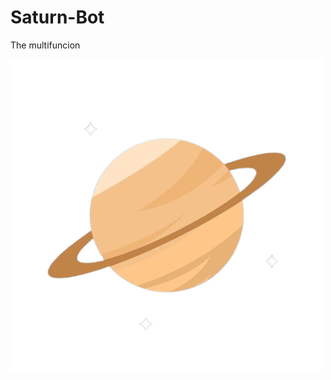 # Saturn-Bot
The multifuncion




![Saturnbot bild](https://github.com/Blue-Gamer48/bilder/blob/main/Saturnbot-Neu.png)
